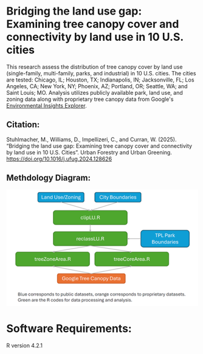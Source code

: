 # Bridging the land use gap: Examining tree canopy cover and connectivity by land use in 10 U.S. cities
This research assess the distribution of tree canopy cover by land use (single-family, multi-family, parks, and industrial) in 10 U.S. cities. The cities are tested: Chicago, IL; Houston, TX; Indianapolis, IN; Jacksonville, FL; Los Angeles, CA; New York, NY; Phoenix, AZ; Portland, OR; Seattle, WA; and Saint Louis; MO. Analysis utilizes publicly available park, land use, and zoning data along with proprietary tree canopy data from Google's [Environmental Insights Explorer](https://insights.sustainability.google/).

## Citation:
Stuhlmacher, M., Williams, D., Impellizeri, C., and Curran, W. (2025). “Bridging the land use gap: Examining tree canopy cover and connectivity by land use in 10 U.S. Cities”. Urban Forestry and Urban Greening. https://doi.org/10.1016/j.ufug.2024.128626

## Methdology Diagram:
![alt text](WorkflowDiagram.PNG "Methodology Diagram")

# Software Requirements:
R version 4.2.1
